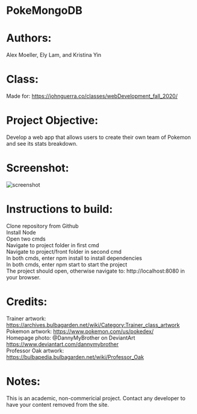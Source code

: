 # PokeMongoDB
# Authors: 
Alex Moeller, Ely Lam, and Kristina Yin
# Class:
Made for: https://johnguerra.co/classes/webDevelopment_fall_2020/
# Project Objective: 
Develop a web app that allows users to create their own team of Pokemon and see its stats breakdown.
# Screenshot:
![screenshot](/front/public/images/pokeScreenshot.png)
# Instructions to build:
  Clone repository from Github\
  Install Node\
  Open two cmds\
  Navigate to project folder in first cmd\
  Navigate to project/front folder in second cmd\
  In both cmds, enter npm install to install dependencies\
  In both cmds, enter npm start to start the project\
  The project should open, otherwise navigate to: http://localhost:8080 in your browser.
# Credits: 
  Trainer artwork: https://archives.bulbagarden.net/wiki/Category:Trainer_class_artwork \
  Pokemon artwork: https://www.pokemon.com/us/pokedex/ \
  Homepage photo: @DannyMyBrother on DeviantArt https://www.deviantart.com/dannymybrother  \
  Professor Oak artwork: https://bulbapedia.bulbagarden.net/wiki/Professor_Oak 
# Notes:
  This is an academic, non-commericial project. Contact any developer to have your content removed from the site.
